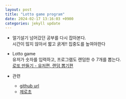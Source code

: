 ```yaml
---
layout: post
title: "Lotto game program"
date: 2024-02-17 13:16:03 +0900
categories: jekyll update
---
```


- 얼기설기 넘어갔던 공부를 다시 잡아본다. <br>
  시간이 많지 않아서 짧고 굵게!! 집중도를 높여야한다<br>
- Lotto game <br>
  유저가 숫자를 입력하고, 프로그램도 랜덤한 수 7개를 뽑는다.<br>
  <a href='https://www.notion.so/fun-blog/da3aa4c204b14b48b3a6ba278c2dfa36'>로또 만들기 - 유저편, </a><a href='https://www.notion.so/fun-blog/b10d34939abb4498bb8b93cf3adb8afa'> 랜덤 뽑기편</a>

- 관련
  - <a href='https://github.com/J-SoYoung/Collection-JavaScript-toyProjects/tree/main/02_mini_game'>github url</a>
  - <a href='https://www.inflearn.com/course/%EB%A0%88%EC%B8%A0%EA%B8%B0%EB%A6%BF-%EC%9E%90%EB%B0%94%EC%8A%A4%ED%81%AC%EB%A6%BD%ED%8A%B8/dashboard'>제로초</a>
